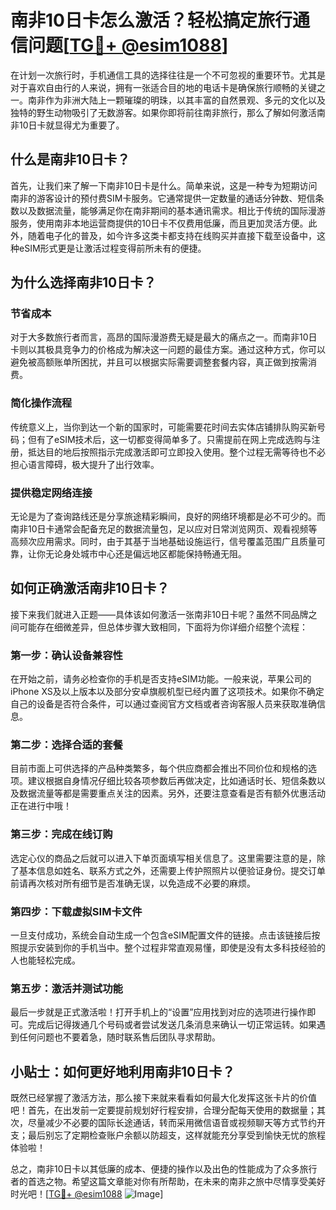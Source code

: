 # 南非10日卡怎么激活？轻松搞定旅行通信问题[[TG💪+ @esim1088](https://t.me/s/esim1088)]

在计划一次旅行时，手机通信工具的选择往往是一个不可忽视的重要环节。尤其是对于喜欢自由行的人来说，拥有一张适合目的地的电话卡是确保旅行顺畅的关键之一。南非作为非洲大陆上一颗璀璨的明珠，以其丰富的自然景观、多元的文化以及独特的野生动物吸引了无数游客。如果你即将前往南非旅行，那么了解如何激活南非10日卡就显得尤为重要了。

## 什么是南非10日卡？

首先，让我们来了解一下南非10日卡是什么。简单来说，这是一种专为短期访问南非的游客设计的预付费SIM卡服务。它通常提供一定数量的通话分钟数、短信条数以及数据流量，能够满足你在南非期间的基本通讯需求。相比于传统的国际漫游服务，使用南非本地运营商提供的10日卡不仅费用低廉，而且更加灵活方便。此外，随着电子化的普及，如今许多这类卡都支持在线购买并直接下载至设备中，这种eSIM形式更是让激活过程变得前所未有的便捷。

## 为什么选择南非10日卡？

### 节省成本

对于大多数旅行者而言，高昂的国际漫游费无疑是最大的痛点之一。而南非10日卡则以其极具竞争力的价格成为解决这一问题的最佳方案。通过这种方式，你可以避免被高额账单所困扰，并且可以根据实际需要调整套餐内容，真正做到按需消费。

### 简化操作流程

传统意义上，当你到达一个新的国家时，可能需要花时间去实体店铺排队购买新号码；但有了eSIM技术后，这一切都变得简单多了。只需提前在网上完成选购与注册，抵达目的地后按照指示完成激活即可立即投入使用。整个过程无需等待也不必担心语言障碍，极大提升了出行效率。

### 提供稳定网络连接

无论是为了查询路线还是分享旅途精彩瞬间，良好的网络环境都是必不可少的。而南非10日卡通常会配备充足的数据流量包，足以应对日常浏览网页、观看视频等高频次应用需求。同时，由于其基于当地基础设施运行，信号覆盖范围广且质量可靠，让你无论身处城市中心还是偏远地区都能保持畅通无阻。

## 如何正确激活南非10日卡？

接下来我们就进入正题——具体该如何激活一张南非10日卡呢？虽然不同品牌之间可能存在细微差异，但总体步骤大致相同，下面将为你详细介绍整个流程：

### 第一步：确认设备兼容性

在开始之前，请务必检查你的手机是否支持eSIM功能。一般来说，苹果公司的iPhone XS及以上版本以及部分安卓旗舰机型已经内置了这项技术。如果你不确定自己的设备是否符合条件，可以通过查阅官方文档或者咨询客服人员来获取准确信息。

### 第二步：选择合适的套餐

目前市面上可供选择的产品种类繁多，每个供应商都会推出不同价位和规格的选项。建议根据自身情况仔细比较各项参数后再做决定，比如通话时长、短信条数以及数据流量等都是需要重点关注的因素。另外，还要注意查看是否有额外优惠活动正在进行中哦！

### 第三步：完成在线订购

选定心仪的商品之后就可以进入下单页面填写相关信息了。这里需要注意的是，除了基本信息如姓名、联系方式之外，还需要上传护照照片以便验证身份。提交订单前请再次核对所有细节是否准确无误，以免造成不必要的麻烦。

### 第四步：下载虚拟SIM卡文件

一旦支付成功，系统会自动生成一个包含eSIM配置文件的链接。点击该链接后按照提示安装到你的手机当中。整个过程非常直观易懂，即使是没有太多科技经验的人也能轻松完成。

### 第五步：激活并测试功能

最后一步就是正式激活啦！打开手机上的“设置”应用找到对应的选项进行操作即可。完成后记得拨通几个号码或者尝试发送几条消息来确认一切正常运转。如果遇到任何问题也不要着急，随时联系售后团队寻求帮助。

## 小贴士：如何更好地利用南非10日卡？

既然已经掌握了激活方法，那么接下来就来看看如何最大化发挥这张卡片的价值吧！首先，在出发前一定要提前规划好行程安排，合理分配每天使用的数据量；其次，尽量减少不必要的国际长途通话，转而采用微信语音或视频聊天等方式节约开支；最后别忘了定期检查账户余额以防超支，这样就能充分享受到愉快无忧的旅程体验啦！

总之，南非10日卡以其低廉的成本、便捷的操作以及出色的性能成为了众多旅行者的首选之物。希望这篇文章能对你有所帮助，在未来的南非之旅中尽情享受美好时光吧！[[TG💪+ @esim1088](https://t.me/s/esim1088) ![Image](https://i.postimg.cc/4NQfJmqS/Snipaste-2025-05-13-00-14-12.png)]